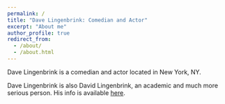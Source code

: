 ```yaml
---
permalink: /
title: "Dave Lingenbrink: Comedian and Actor"
excerpt: "About me"
author_profile: true
redirect_from:
  - /about/
  - /about.html
---
```

Dave Lingenbrink is a comedian and actor located in New York, NY.


Dave Lingenbrink is also David Lingenbrink, an academic and much more serious
person.  His info is available [here](https://davidlingenbrink.com).
